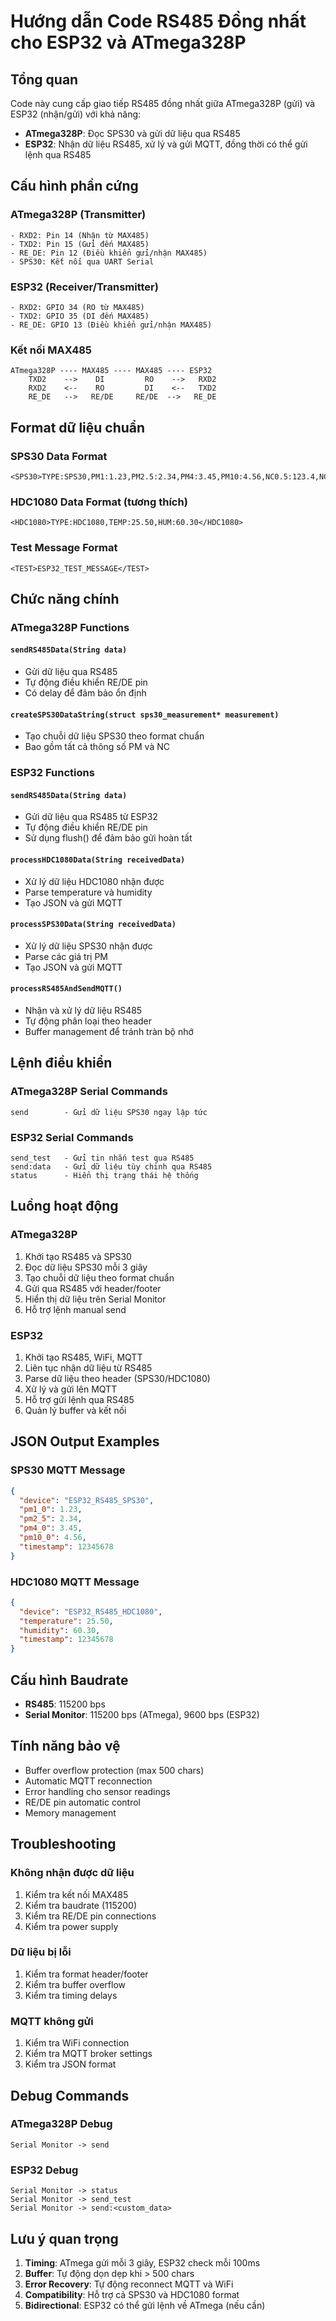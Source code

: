 # Hướng dẫn Code RS485 Đồng nhất cho ESP32 và ATmega328P

## Tổng quan

Code này cung cấp giao tiếp RS485 đồng nhất giữa ATmega328P (gửi) và ESP32 (nhận/gửi) với khả năng:

- **ATmega328P**: Đọc SPS30 và gửi dữ liệu qua RS485
- **ESP32**: Nhận dữ liệu RS485, xử lý và gửi MQTT, đồng thời có thể gửi lệnh qua RS485

## Cấu hình phần cứng

### ATmega328P (Transmitter)
```
- RXD2: Pin 14 (Nhận từ MAX485)
- TXD2: Pin 15 (Gửi đến MAX485)
- RE_DE: Pin 12 (Điều khiển gửi/nhận MAX485)
- SPS30: Kết nối qua UART Serial
```

### ESP32 (Receiver/Transmitter)
```
- RXD2: GPIO 34 (RO từ MAX485)
- TXD2: GPIO 35 (DI đến MAX485)
- RE_DE: GPIO 13 (Điều khiển gửi/nhận MAX485)
```

### Kết nối MAX485
```
ATmega328P ---- MAX485 ---- MAX485 ---- ESP32
    TXD2    -->    DI         RO    -->   RXD2
    RXD2    <--    RO         DI    <--   TXD2
    RE_DE   -->   RE/DE     RE/DE  -->   RE_DE
```

## Format dữ liệu chuẩn

### SPS30 Data Format
```
<SPS30>TYPE:SPS30,PM1:1.23,PM2.5:2.34,PM4:3.45,PM10:4.56,NC0.5:123.4,NC1:234.5,NC2.5:345.6,NC4:456.7,NC10:567.8,SIZE:1.23</SPS30>
```

### HDC1080 Data Format (tương thích)
```
<HDC1080>TYPE:HDC1080,TEMP:25.50,HUM:60.30</HDC1080>
```

### Test Message Format
```
<TEST>ESP32_TEST_MESSAGE</TEST>
```

## Chức năng chính

### ATmega328P Functions

#### `sendRS485Data(String data)`
- Gửi dữ liệu qua RS485
- Tự động điều khiển RE/DE pin
- Có delay để đảm bảo ổn định

#### `createSPS30DataString(struct sps30_measurement* measurement)`
- Tạo chuỗi dữ liệu SPS30 theo format chuẩn
- Bao gồm tất cả thông số PM và NC

### ESP32 Functions

#### `sendRS485Data(String data)`
- Gửi dữ liệu qua RS485 từ ESP32
- Tự động điều khiển RE/DE pin
- Sử dụng flush() để đảm bảo gửi hoàn tất

#### `processHDC1080Data(String receivedData)`
- Xử lý dữ liệu HDC1080 nhận được
- Parse temperature và humidity
- Tạo JSON và gửi MQTT

#### `processSPS30Data(String receivedData)`
- Xử lý dữ liệu SPS30 nhận được
- Parse các giá trị PM
- Tạo JSON và gửi MQTT

#### `processRS485AndSendMQTT()`
- Nhận và xử lý dữ liệu RS485
- Tự động phân loại theo header
- Buffer management để tránh tràn bộ nhớ

## Lệnh điều khiển

### ATmega328P Serial Commands
```
send        - Gửi dữ liệu SPS30 ngay lập tức
```

### ESP32 Serial Commands
```
send_test   - Gửi tin nhắn test qua RS485
send:data   - Gửi dữ liệu tùy chỉnh qua RS485
status      - Hiển thị trạng thái hệ thống
```

## Luồng hoạt động

### ATmega328P
1. Khởi tạo RS485 và SPS30
2. Đọc dữ liệu SPS30 mỗi 3 giây
3. Tạo chuỗi dữ liệu theo format chuẩn
4. Gửi qua RS485 với header/footer
5. Hiển thị dữ liệu trên Serial Monitor
6. Hỗ trợ lệnh manual send

### ESP32
1. Khởi tạo RS485, WiFi, MQTT
2. Liên tục nhận dữ liệu từ RS485
3. Parse dữ liệu theo header (SPS30/HDC1080)
4. Xử lý và gửi lên MQTT
5. Hỗ trợ gửi lệnh qua RS485
6. Quản lý buffer và kết nối

## JSON Output Examples

### SPS30 MQTT Message
```json
{
  "device": "ESP32_RS485_SPS30",
  "pm1_0": 1.23,
  "pm2_5": 2.34,
  "pm4_0": 3.45,
  "pm10_0": 4.56,
  "timestamp": 12345678
}
```

### HDC1080 MQTT Message
```json
{
  "device": "ESP32_RS485_HDC1080",
  "temperature": 25.50,
  "humidity": 60.30,
  "timestamp": 12345678
}
```

## Cấu hình Baudrate
- **RS485**: 115200 bps
- **Serial Monitor**: 115200 bps (ATmega), 9600 bps (ESP32)

## Tính năng bảo vệ
- Buffer overflow protection (max 500 chars)
- Automatic MQTT reconnection
- Error handling cho sensor readings
- RE/DE pin automatic control
- Memory management

## Troubleshooting

### Không nhận được dữ liệu
1. Kiểm tra kết nối MAX485
2. Kiểm tra baudrate (115200)
3. Kiểm tra RE/DE pin connections
4. Kiểm tra power supply

### Dữ liệu bị lỗi
1. Kiểm tra format header/footer
2. Kiểm tra buffer overflow
3. Kiểm tra timing delays

### MQTT không gửi
1. Kiểm tra WiFi connection
2. Kiểm tra MQTT broker settings
3. Kiểm tra JSON format

## Debug Commands

### ATmega328P Debug
```
Serial Monitor -> send
```

### ESP32 Debug
```
Serial Monitor -> status
Serial Monitor -> send_test
Serial Monitor -> send:<custom_data>
```

## Lưu ý quan trọng

1. **Timing**: ATmega gửi mỗi 3 giây, ESP32 check mỗi 100ms
2. **Buffer**: Tự động dọn dẹp khi > 500 chars
3. **Error Recovery**: Tự động reconnect MQTT và WiFi
4. **Compatibility**: Hỗ trợ cả SPS30 và HDC1080 format
5. **Bidirectional**: ESP32 có thể gửi lệnh về ATmega (nếu cần)
